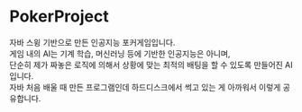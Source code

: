 # PokerProject
자바 스윙 기반으로 만든 인공지능 포커게임입니다.  
게임 내의 AI는 기계 학습, 머신러닝 등에 기반한 인공지능은 아니며,   
단순히 제가 짜놓은 로직에 의해서 상황에 맞는 최적의 배팅을 할 수 있도록 만들어진 AI입니다.  
자바 처음 배울 때 만든 프로그램인데 하드디스크에서 썩고 있는 게 아까워서 이렇게 공유합니다.
